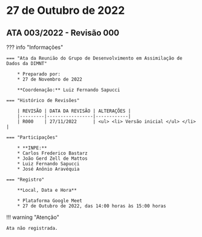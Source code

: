 # 27 de Outubro de 2022

## ATA 003/2022 - Revisão 000

??? info "Informações"

    === "Ata da Reunião do Grupo de Desenvolvimento em Assimilação de Dados da DIMNT"
    
        * Preparado por:
        * 27 de Novembro de 2022
        
        **Coordenação:** Luiz Fernando Sapucci
    
    === "Histórico de Revisões"
    
        | REVISÃO | DATA DA REVISÃO | ALTERAÇÕES |
        |---------|-----------------|------------|
        | R000    | 27/11/2022      | <ul> <li> Versão inicial </ul> </li> | 
    
    === "Participações"
    
        * **INPE:** 
        * Carlos Frederico Bastarz
        * João Gerd Zell de Mattos
        * Luiz Fernando Sapucci
        * José Anônio Aravéquia

    === "Registro"
    
        **Local, Data e Hora**
        
        * Plataforma Google Meet
        * 27 de Outubro de 2022, das 14:00 horas às 15:00 horas
        
!!! warning "Atenção"

    Ata não registrada.
